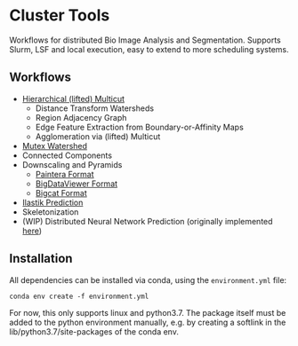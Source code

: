 # Cluster Tools

Workflows for distributed Bio Image Analysis and Segmentation.
Supports Slurm, LSF and local execution, easy to extend to more scheduling systems.


## Workflows

- [Hierarchical (lifted) Multicut](http:/openaccess.thecvf.com/content_ICCV_2017_workshops/papers/w1/Pape_Solving_Large_Multicut_ICCV_2017_paper.pdf)
  - Distance Transform Watersheds
  - Region Adjacency Graph
  - Edge Feature Extraction from Boundary-or-Affinity Maps
  - Agglomeration via (lifted) Multicut
- [Mutex Watershed](https://link.springer.com/chapter/10.1007/978-3-030-01225-0_34)
- Connected Components
- Downscaling and Pyramids
  - [Paintera Format](https://github.com/saalfeldlab/paintera)
  - [BigDataViewer Format](https://imagej.net/BigDataViewer)
  - [Bigcat Format](https://github.com/saalfeldlab/bigcat)
- [Ilastik Prediction](https://www.ilastik.org/)
- Skeletonization
- (WIP) Distributed Neural Network Prediction (originally implemented [here](https://github.com/constantinpape/simpleference))


## Installation

All dependencies can be installed via conda, using the `environment.yml` file:
```
conda env create -f environment.yml
```
For now, this only supports linux and python3.7.
The package itself must be added to the python environment manually, e.g. by
creating a softlink in the lib/python3.7/site-packages of the conda env.
